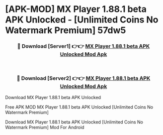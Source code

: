 # [APK-MOD] MX Player 1.88.1 beta APK Unlocked - [Unlimited Coins No Watermark Premium] 57dw5



<div align="center">
<h3>🔴 Download [Server1] 👉👉 <a href="https://momento.my/?title=MX_Player_1.88.1_beta_APK_Unlocked">MX Player 1.88.1 beta APK Unlocked Mod Apk</a></h3><br>

<h3>🔴 Download [Server2] 👉👉 <a href="https://momento.my/?title=MX_Player_1.88.1_beta_APK_Unlocked">MX Player 1.88.1 beta APK Unlocked Mod Apk</a></h3>
</div>



Download MX Player 1.88.1 beta APK Unlocked 

Free APK MOD MX Player 1.88.1 beta APK Unlocked [Unlimited Coins No Watermark Premium]

Download MX Player 1.88.1 beta APK Unlocked [Unlimited Coins No Watermark Premium] Mod For Android
